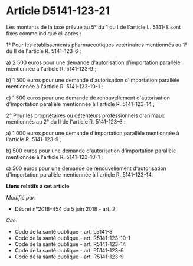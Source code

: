 # Article D5141-123-21

Les montants de la taxe prévue au 5° du 1 du I de l'article L. 5141-8 sont fixés comme indiqué ci-après : 

1° Pour les établissements pharmaceutiques vétérinaires mentionnés au 1° du II de l'article R. 5141-123-6 : 

a) 2 500 euros pour une demande d'autorisation d'importation parallèle mentionnée à l'article R. 5141-123-9 ; 

b) 1 500 euros pour une demande d'autorisation d'importation parallèle mentionnée à l'article R. 5141-123-10-1 ; 

c) 1 500 euros pour une demande de renouvellement d'autorisation d'importation parallèle mentionnée à l'article R.
5141-123-14 ; 

2° Pour les propriétaires ou détenteurs professionnels d'animaux mentionnés au 2° du II de l'article R. 5141-123-6 : 

a) 1 000 euros pour une demande d'importation parallèle mentionnée à l'article R. 5141-123-9 ; 

b) 500 euros pour une demande d'autorisation d'importation parallèle mentionnée à l'article R. 5141-123-10-1 ; 

c) 500 euros pour une demande de renouvellement d'autorisation d'importation parallèle mentionnée à l'article R. 5141-123-14.

**Liens relatifs à cet article**

_Modifié par_:

  - Décret n°2018-454 du 5 juin 2018 - art. 2

_Cite_:

  - Code de la santé publique - art. L5141-8
  - Code de la santé publique - art. R5141-123-10-1
  - Code de la santé publique - art. R5141-123-14
  - Code de la santé publique - art. R5141-123-6
  - Code de la santé publique - art. R5141-123-9
